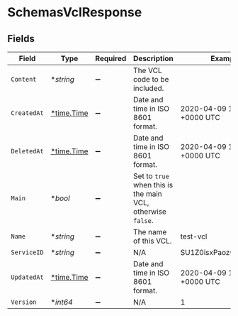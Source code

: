 # SchemasVclResponse


## Fields

| Field                                                       | Type                                                        | Required                                                    | Description                                                 | Example                                                     |
| ----------------------------------------------------------- | ----------------------------------------------------------- | ----------------------------------------------------------- | ----------------------------------------------------------- | ----------------------------------------------------------- |
| `Content`                                                   | **string*                                                   | :heavy_minus_sign:                                          | The VCL code to be included.                                |                                                             |
| `CreatedAt`                                                 | [*time.Time](https://pkg.go.dev/time#Time)                  | :heavy_minus_sign:                                          | Date and time in ISO 8601 format.                           | 2020-04-09 18:14:30 +0000 UTC                               |
| `DeletedAt`                                                 | [*time.Time](https://pkg.go.dev/time#Time)                  | :heavy_minus_sign:                                          | Date and time in ISO 8601 format.                           | 2020-04-09 18:14:30 +0000 UTC                               |
| `Main`                                                      | **bool*                                                     | :heavy_minus_sign:                                          | Set to `true` when this is the main VCL, otherwise `false`. |                                                             |
| `Name`                                                      | **string*                                                   | :heavy_minus_sign:                                          | The name of this VCL.                                       | test-vcl                                                    |
| `ServiceID`                                                 | **string*                                                   | :heavy_minus_sign:                                          | N/A                                                         | SU1Z0isxPaozGVKXdv0eY                                       |
| `UpdatedAt`                                                 | [*time.Time](https://pkg.go.dev/time#Time)                  | :heavy_minus_sign:                                          | Date and time in ISO 8601 format.                           | 2020-04-09 18:14:30 +0000 UTC                               |
| `Version`                                                   | **int64*                                                    | :heavy_minus_sign:                                          | N/A                                                         | 1                                                           |